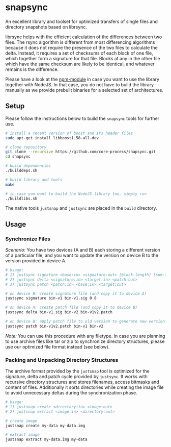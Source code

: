 # snapsync

An excellent library and toolset for optimized transfers of single files and directory snapshots based on librsync.

librsync helps with the efficient calculation of the differences between two files. The rsync algorithm is different from most differencing algorithms because it does not require the presence of the two files to calculate the delta. Instead, it requires a set of checksums of each block of one file, which together form a signature for that file. Blocks at any in the other file which have the same checksum are likely to be identical, and whatever remains is the difference.

Please have a look at the [npm-module](https://github.com/core-process/snapsync/tree/master/node) in case you want to use the library together with NodeJS. In that case, you do not have to build the library manually as we provide prebuilt binaries for a selected set of architectures.

## Setup

Please follow the instructions below to build the `snapsync` tools for further use.

```sh
# install a recent version of boost and its header files
sudo apt-get install libboost1.58-all-dev

# clone repository
git clone --recursive https://github.com/core-process/snapsync.git
cd snapsync

# build dependencies
./builddeps.sh

# build library and tools
make

# in case you want to build the NodeJS library too, simply run
./buildlibs.sh
```

The native tools `justsnap` and `justsync` are placed in the `build` directory.

## Usage

### Synchronize Files

*Scenario:* You have two devices (A and B) each storing a different version of a particular file, and you want to update the version on device B to the version provided in device A.

```sh
# Usage:
# 1) justsync signature <base:in> <signature:out> [block-length] [sum-length]
# 2) justsync delta <signature:in> <target:in> <patch:out>
# 3) justsync patch <patch:in> <base:in> <target:out>

# on device B: create signature file (and copy it to device A)
justsync signature bin-v1 bin-v1.sig 0 8

# on device A: create patch file (and copy it to device B)
justsync delta bin-v1.sig bin-v2 bin-v1v2.patch

# on device B: apply patch file to old version to generate new version
justsync patch bin-v1v2.patch bin-v1 bin-v2
```

*Note:* You can use this procedure with any filetype. In case you are planning to use archive files like tar or zip to synchronize directory structures, please use our optimized file format instead (see below).

### Packing and Unpacking Directory Structures

The archive format provided by the `justsnap` tool is optimized for the signature, delta and patch cycle provided by `justsync`. It works with recursive directory structures and stores filenames, access bitmasks and content of files. Additionally it sorts directories while creating the image file to avoid unnecessary deltas during the synchronization phase.

```sh
# Usage:
# 1) justsnap create <directory:in> <image:out>
# 2) justsnap extract <image:in> <directory:out>

# create image
justsnap create my-data my-data.img

# extract image
justsnap extract my-data.img my-data
```
